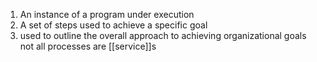 1. An instance of a program under execution
2. A set of steps used to achieve a specific goal
3. used to outline the overall approach to achieving organizational goals
   not all processes are [[service]]s

